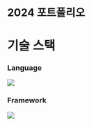 <span style='font-size:24px'> <b>2024 포트폴리오</b></span>

<h1>기술 스택</h1>
<h3>Language</h3>
<img src='https://img.shields.io/badge/TypeScript-007ACC?style=for-the-badge&logo=typescript&logoColor=white'/>
<h3>Framework</h3>
<img src='https://img.shields.io/badge/next%20js-000000?style=for-the-badge&logo=nextdotjs&logoColor=white'/>
